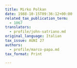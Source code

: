 ```yaml
---
title: Mirko Polkan
date: 1988-10-15T09:36:12+00:00
related_tax_publication_term:
  - 1067
translators:
  - profile/john-satriano.md
original_language: Italian
tax_issue: AGNI 27
authors:
  - profile/marco-papa.md
tax_format: Print

---
```

